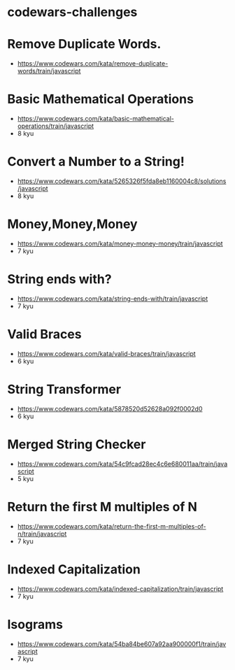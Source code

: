 # codewars-challenges

# Remove Duplicate Words.
* https://www.codewars.com/kata/remove-duplicate-words/train/javascript

# Basic Mathematical Operations
* https://www.codewars.com/kata/basic-mathematical-operations/train/javascript
* 8 kyu
# Convert a Number to a String!
* https://www.codewars.com/kata/5265326f5fda8eb1160004c8/solutions/javascript
* 8 kyu
# Money,Money,Money
* https://www.codewars.com/kata/money-money-money/train/javascript
* 7 kyu
# String ends with?
* https://www.codewars.com/kata/string-ends-with/train/javascript
* 7 kyu
# Valid Braces
* https://www.codewars.com/kata/valid-braces/train/javascript
* 6 kyu
# String Transformer
* https://www.codewars.com/kata/5878520d52628a092f0002d0
* 6 kyu
# Merged String Checker
* https://www.codewars.com/kata/54c9fcad28ec4c6e680011aa/train/javascript
* 5 kyu
# Return the first M multiples of N
* https://www.codewars.com/kata/return-the-first-m-multiples-of-n/train/javascript
* 7 kyu
# Indexed Capitalization
* https://www.codewars.com/kata/indexed-capitalization/train/javascript
* 7 kyu
# Isograms
* https://www.codewars.com/kata/54ba84be607a92aa900000f1/train/javascript
* 7 kyu


